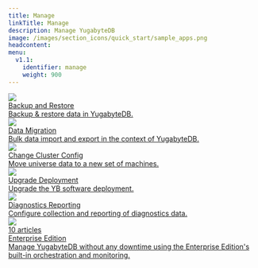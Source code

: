 ```yaml
---
title: Manage
linkTitle: Manage
description: Manage YugabyteDB
image: /images/section_icons/quick_start/sample_apps.png
headcontent:
menu:
  v1.1:
    identifier: manage
    weight: 900
---
```


<div class="row">
  <div class="col-12 col-md-6 col-lg-12 col-xl-6">
    <a class="section-link icon-offset" href="backup-restore/">
      <div class="head">
        <img class="icon" src="/images/section_icons/manage/backup.png" aria-hidden="true" />
        <div class="title">Backup and Restore</div>
      </div>
      <div class="body">
        Backup & restore data in YugabyteDB.
      </div>
    </a>
  </div>

  <div class="col-12 col-md-6 col-lg-12 col-xl-6">
    <a class="section-link icon-offset" href="data-migration/">
      <div class="head">
        <img class="icon" src="/images/section_icons/index/deploy.png" aria-hidden="true" />
        <div class="title">Data Migration</div>
      </div>
      <div class="body">
        Bulk data import and export in the context of YugabyteDB.
      </div>
    </a>
  </div>

  <div class="col-12 col-md-6 col-lg-12 col-xl-6">
    <a class="section-link icon-offset" href="./change-cluster-config/">
      <div class="head">
        <img class="icon" src="/images/section_icons/deploy/enterprise/administer.png" aria-hidden="true" />
        <div class="title">Change Cluster Config</div>
      </div>
      <div class="body">
          Move universe data to a new set of machines.
      </div>
    </a>
  </div>

  <div class="col-12 col-md-6 col-lg-12 col-xl-6">
    <a class="section-link icon-offset" href="./upgrade-deployment/">
      <div class="head">
        <img class="icon" src="/images/section_icons/deploy/enterprise/administer.png" aria-hidden="true" />
        <div class="title">Upgrade Deployment</div>
      </div>
      <div class="body">
          Upgrade the YB software deployment.
      </div>
    </a>
  </div>

  <div class="col-12 col-md-6 col-lg-12 col-xl-6">
    <a class="section-link icon-offset" href="diagnostics-reporting/">
      <div class="head">
        <img class="icon" src="/images/section_icons/manage/diagnostics.png" aria-hidden="true" />
        <div class="title">Diagnostics Reporting</div>
      </div>
      <div class="body">
        Configure collection and reporting of diagnostics data.
      </div>
    </a>
  </div>

  <div class="col-12 col-md-6 col-lg-12 col-xl-6">
    <a class="section-link icon-offset" href="enterprise-edition/">
      <div class="head">
        <img class="icon" src="/images/section_icons/manage/enterprise.png" aria-hidden="true" />
        <div class="articles">10 articles</div>
        <div class="title">Enterprise Edition</div>
      </div>
      <div class="body">
        Manage YugabyteDB without any downtime using the Enterprise Edition's built-in orchestration and monitoring.
      </div>
    </a>
  </div>

</div>

